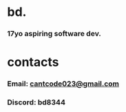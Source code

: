 # bd.
### 17yo aspiring software dev.

# contacts
### Email: cantcode023@gmail.com
### Discord: bd8344
